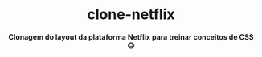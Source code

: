 <h1 align = "center">clone-netflix</h1>

<h4 align = "center">Clonagem do layout da plataforma Netflix para treinar conceitos de CSS 🙃</h4>
 

